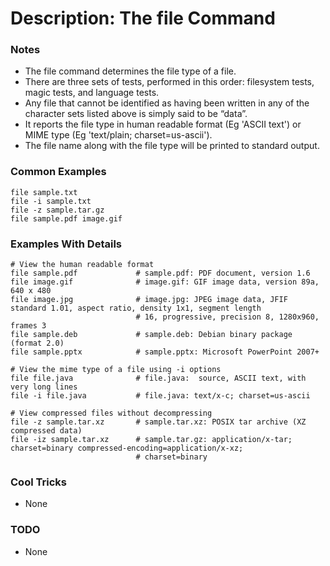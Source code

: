 # Description: The file Command

### Notes
* The file command determines the file type of a file. 
* There are three sets of tests, performed in this order: filesystem tests, magic tests, and language tests.
* Any file that cannot be identified as having been written in any of the character sets listed above is simply said to 
  be “data”.
* It reports the file type in human readable format (Eg 'ASCII text') or MIME type (Eg 'text/plain; charset=us-ascii').
* The file name along with the file type will be printed to standard output.

### Common Examples
```shell
file sample.txt
file -i sample.txt
file -z sample.tar.gz
file sample.pdf image.gif
```

### Examples With Details
```shell
# View the human readable format
file sample.pdf             # sample.pdf: PDF document, version 1.6
file image.gif              # image.gif: GIF image data, version 89a, 640 x 480
file image.jpg              # image.jpg: JPEG image data, JFIF standard 1.01, aspect ratio, density 1x1, segment length  
                            # 16, progressive, precision 8, 1280x960, frames 3  
file sample.deb             # sample.deb: Debian binary package (format 2.0)
file sample.pptx            # sample.pptx: Microsoft PowerPoint 2007+

# View the mime type of a file using -i options
file file.java              # file.java:  source, ASCII text, with very long lines
file -i file.java           # file.java: text/x-c; charset=us-ascii

# View compressed files without decompressing
file -z sample.tar.xz       # sample.tar.xz: POSIX tar archive (XZ compressed data)
file -iz sample.tar.xz      # sample.tar.gz: application/x-tar; charset=binary compressed-encoding=application/x-xz; 
                            # charset=binary
```

### Cool Tricks
* None

### TODO
* None
